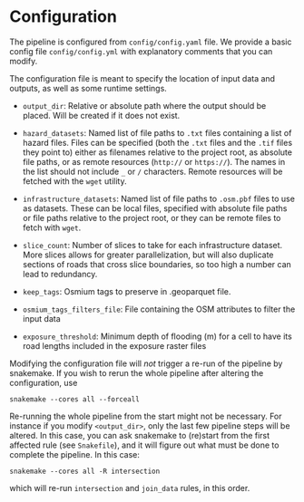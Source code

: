 # Configuration

The pipeline is configured from `config/config.yaml` file. 
We provide a basic config file `config/config.yml` with explanatory comments that you can modify.

The configuration file is meant to specify the location of input data
and outputs, as well as some runtime settings.

- `output_dir`: Relative or absolute path where the output should be placed. Will be created if it does not exist.
- `hazard_datasets`: Named list of file paths to `.txt` files containing a list of hazard files.
Files can be specified (both the `.txt` files and the `.tif` files they point to) either as filenames
relative to the project root, as absolute file paths, or as remote resources (`http://` or `https://`). 
The names in the list should not include `_` or `/` characters.
Remote resources will be fetched with the `wget` utility.
- `infrastructure_datasets`: Named list of file paths to `.osm.pbf` files to use as datasets. 
These can be local files, specified with absolute file paths or file paths relative to the project root,
or they can be remote files to fetch with `wget`.

- `slice_count`: Number of slices to take for each infrastructure dataset.
More slices allows for greater parallelization, but will also duplicate sections of roads that cross
slice boundaries, so too high a number can lead to redundancy.
- `keep_tags`: Osmium tags to preserve in .geoparquet file.
- `osmium_tags_filters_file`: File containing the OSM attributes to filter the input data

- `exposure_threshold`: Minimum depth of flooding (m) for a cell to have its 
  road lengths included in the exposure raster files

Modifying the configuration file will *not* trigger a re-run of the pipeline by
snakemake. If you wish to rerun the whole pipeline after altering the
configuration, use 

```
snakemake --cores all --forceall
```

Re-running the whole pipeline from the start might not be necessary. For
instance if you modify `<output_dir>`, only the last few pipeline steps will be
altered. In this case, you can ask snakemake to (re)start from the first
affected rule (see `Snakefile`), and it will figure out what must be done to
complete the pipeline. In this case: 

```
snakemake --cores all -R intersection
```

which will re-run `intersection` and `join_data` rules,
in this order.
